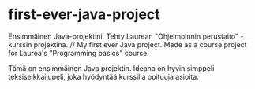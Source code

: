 # first-ever-java-project
Ensimmäinen Java-projektini. Tehty Laurean "Ohjelmoinnin perustaito" -kurssin projektina. // My first ever Java project. Made as a course project for Laurea's "Programming basics" course.

Tämä on ensimmäinen Java projektin. Ideana on hyvin simppeli teksiseikkailupeli, joka hyödyntää kurssilla opituuja asioita.
